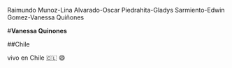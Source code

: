 Raimundo Munoz-Lina Alvarado-Oscar Piedrahita-Gladys Sarmiento-Edwin Gomez-Vanessa Quiñones

#**Vanessa Quinones**

##Chile

vivo en Chile :chile:  :smile:
